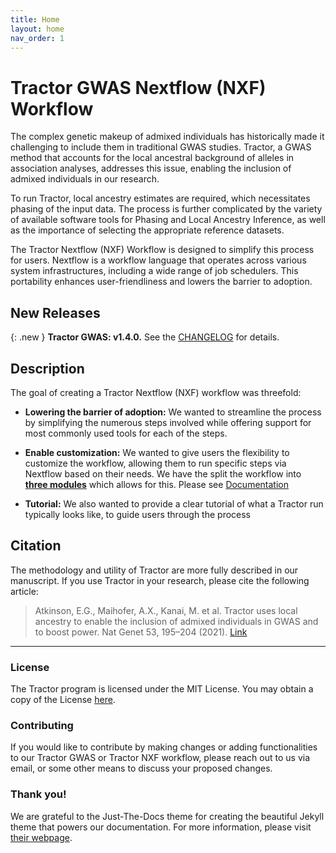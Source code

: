 ```yaml
---
title: Home
layout: home
nav_order: 1
---
```


# Tractor GWAS Nextflow (NXF) Workflow

The complex genetic makeup of admixed individuals has historically made it challenging to include them in traditional GWAS studies. Tractor, a GWAS method that accounts for the local ancestral background of alleles in association analyses, addresses this issue, enabling the inclusion of admixed individuals in our research.

To run Tractor, local ancestry estimates are required, which necessitates phasing of the input data. The process is further complicated by the variety of available software tools for Phasing and Local Ancestry Inference, as well as the importance of selecting the appropriate reference datasets.

The Tractor Nextflow (NXF) Workflow is designed to simplify this process for users. Nextflow is a workflow language that operates across various system infrastructures, including a wide range of job schedulers. This portability enhances user-friendliness and lowers the barrier to adoption.

## New Releases

<!-- {: .new }
**Tractor Nextflow (NXF) Workflow: v0.0.0.TBD.** See the [TBD-CHANGELOG](tbd) for details. -->

{: .new }
**Tractor GWAS: v1.4.0.** See the [CHANGELOG](https://atkinson-lab.github.io/TractorWorkflow/docs/CHANGELOG.html) for details.

## Description
The goal of creating a Tractor Nextflow (NXF) workflow was threefold:
* **Lowering the barrier of adoption:** We wanted to streamline the process by simplifying the numerous steps involved while offering support for most commonly used tools for each of the steps.
* **Enable customization:** We wanted to give users the flexibility to customize the workflow, allowing them to run specific steps via Nextflow based on their needs. We have the split the workflow into <u><b>three modules</b></u> which allows for this. Please see [Documentation](https://atkinson-lab.github.io/TractorWorkflow/docs/documentation/documentation_home.html)

* **Tutorial:** We also wanted to provide a clear tutorial of what a Tractor run typically looks like, to guide users through the process

## Citation
The methodology and utility of Tractor are more fully described in our manuscript. If you use Tractor in your research, please cite the following article:

> Atkinson, E.G., Maihofer, A.X., Kanai, M. et al. Tractor uses local ancestry to enable the inclusion of admixed individuals in GWAS and to boost power. Nat Genet 53, 195–204 (2021). [Link](https://doi.org/10.1038/s41588-020-00766-y)

-------------------------

### License
The Tractor program is licensed under the MIT License. You may obtain a copy of the License [here](https://github.com/Atkinson-Lab/Tractor-New/blob/main/LICENSE).

### Contributing
If you would like to contribute by making changes or adding functionalities to our Tractor GWAS or Tractor NXF workflow, please reach out to us via email, or some other means to discuss your proposed changes.

### Thank you!
We are grateful to the Just-The-Docs theme for creating the beautiful Jekyll theme that powers our documentation. For more information, please visit [their webpage](https://just-the-docs.com).


